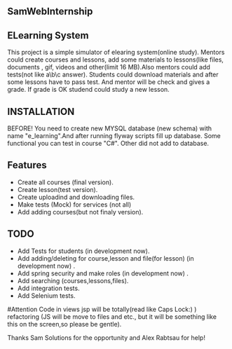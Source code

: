 ## SamWebInternship
## ELearning System
This project is a simple simulator of elearing system(online study). Mentors could create courses and lessons, add some materials 
to lessons(like files, documents , gif, videos and other(limit 16 MB).Also mentors could add tests(not like a\b\c answer).
Students could download materials and after some lessons have to pass test. And mentor will be check and gives a grade. If grade is OK
studend could study a new lesson.

## INSTALLATION
BEFORE! You need to create new MYSQL database (new schema) with name "e_learning".And after running flyway scripts fill up database.
Some functional you can test in course "C#". Other did not add to database.   
	
## Features
* Create all courses (final version).
* Create lesson(test version).
* Create uploadind and downloading files.
* Make tests (Mock) for services (not all)
* Add adding courses(but not finaly version).

## TODO
* Add Tests for students (in development now).
* Add adding/deleting for course,lesson and file(for lesson) (in development now) .
* Add spring security and make roles (in development now) .
* Add searching (courses,lessons,files).
* Add integration tests.
* Add Selenium tests.

#Attention
Code in views jsp will be totally(read like Caps Lock:) ) refactoring (JS will be move to files and etc.,
but it will be something like this on the screen,so please be gentle).

Thanks Sam Solutions for the opportunity and Alex Rabtsau for help!
